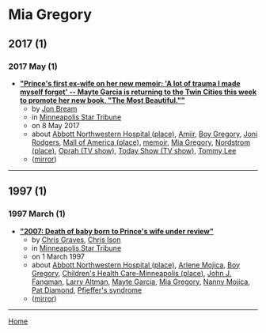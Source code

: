 # Mia Gregory

## 2017 (1)

### 2017 May (1)

 - [**"Prince&#039;s first ex-wife on her new memoir: &#039;A lot of trauma I made myself forget&#039; -- Mayte Garcia is returning to the Twin Cities this week to promote her new book, "The Most Beautiful.""**](https://www.startribune.com/prince-s-first-ex-wife-on-her-new-memoir-a-lot-of-trauma-i-made-myself-forget/421629693/)
    - by [Jon Bream](../../authors/jon-bream/index.md)
    - in [Minneapolis Star Tribune](../../publications/k-o/minneapolis-star-tribune/index.md)
    - on 8 May 2017
    - about [Abbott Northwestern Hospital (place)](../../topics/place/abbott-northwestern-hospital/index.md), [Amiir](../../topics/amiir/index.md), [Boy Gregory](../../topics/boy-gregory/index.md), [Joni Rodgers](../../topics/joni-rodgers/index.md), [Mall of America (place)](../../topics/place/mall-of-america/index.md), [memoir](../../topics/memoir/index.md), [Mia Gregory](../../topics/mia-gregory/index.md), [Nordstrom (place)](../../topics/place/nordstrom/index.md), [Oprah (TV show)](../../topics/tv-show/oprah/index.md), [Today Show (TV show)](../../topics/tv-show/today-show/index.md), [Tommy Lee](../../topics/tommy-lee/index.md)
    - ([mirror](https://web.archive.org/web/*/https://www.startribune.com/prince-s-first-ex-wife-on-her-new-memoir-a-lot-of-trauma-i-made-myself-forget/421629693/))

----

## 1997 (1)

### 1997 March (1)

 - [**"2007: Death of baby born to Prince&#039;s wife under review"**](https://www.startribune.com/2007-death-of-baby-born-to-prince-s-wife-under-review/11466661/)
    - by [Chris Graves](../../authors/chris-graves/index.md), [Chris Ison](../../authors/chris-ison/index.md)
    - in [Minneapolis Star Tribune](../../publications/k-o/minneapolis-star-tribune/index.md)
    - on 1 March 1997
    - about [Abbott Northwestern Hospital (place)](../../topics/place/abbott-northwestern-hospital/index.md), [Arlene Mojica](../../topics/arlene-mojica/index.md), [Boy Gregory](../../topics/boy-gregory/index.md), [Children's Health Care-Minneapolis (place)](../../topics/place/children-s-health-care-minneapolis/index.md), [John J. Fangman](../../topics/john-j-fangman/index.md), [Larry Altman](../../topics/larry-altman/index.md), [Mayte Garcia](../../topics/mayte-garcia/index.md), [Mia Gregory](../../topics/mia-gregory/index.md), [Nanny Mojica](../../topics/nanny-mojica/index.md), [Pat Diamond](../../topics/pat-diamond/index.md), [Pfieffer's syndrome](../../topics/pfieffer-s-syndrome/index.md)
    - ([mirror](https://web.archive.org/web/*/https://www.startribune.com/2007-death-of-baby-born-to-prince-s-wife-under-review/11466661/))

----

[Home](../index.md)
